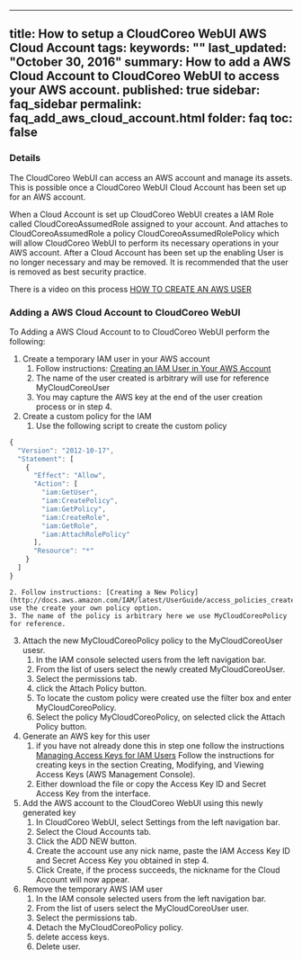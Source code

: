 ---
title: How to setup a CloudCoreo WebUI AWS Cloud Account
tags:
keywords: ""
last_updated: "October 30, 2016"
summary: How to add a AWS Cloud Account to CloudCoreo WebUI to access your AWS account.
published: true
sidebar: faq_sidebar
permalink: faq_add_aws_cloud_account.html
folder: faq
toc: false
-

### Details  
The CloudCoreo WebUI can access an AWS account and manage its assets. This is possible once a CloudCoreo WebUI Cloud Account has been set up for an AWS account. 

When a Cloud Account is set up CloudCoreo WebUI creates a IAM Role called CloudCoreoAssumedRole assigned to your account. And attaches to CloudCoreoAssumedRole a policy CloudCoreoAssumedRolePolicy which will allow CloudCoreo WebUI to perform its necessary operations in your AWS account. After a Cloud Account has been set up the enabling User is no longer necessary and may be removed. It is recommended that the user is removed as best security practice.

There is a video on this process [HOW TO CREATE AN AWS USER](http://docs.aws.amazon.com/IAM/latest/UserGuide/id_users_create.html)

### Adding a AWS Cloud Account to CloudCoreo WebUI  

To Adding a AWS Cloud Account to to CloudCoreo WebUI perform the following:

1. Create a temporary IAM user in your AWS account
	  1. Follow instructions: [Creating an IAM User in Your AWS Account](http://docs.aws.amazon.com/IAM/latest/UserGuide/id_users_create.html)
	  2. The name of the user created is arbitrary will use for reference MyCloudCoreoUser
	  3. You may capture the AWS key at the end of the user creation process or in step 4.
2. Create a custom policy for the IAM  
	1.  Use the following script to create the custom policy

``` javascript
{
  "Version": "2012-10-17",
  "Statement": [
    {
      "Effect": "Allow",
      "Action": [
        "iam:GetUser",
        "iam:CreatePolicy",
        "iam:GetPolicy",
        "iam:CreateRole",
        "iam:GetRole",
        "iam:AttachRolePolicy"
      ],
      "Resource": "*"
    }
  ]
}
```
	2. Follow instructions: [Creating a New Policy](http://docs.aws.amazon.com/IAM/latest/UserGuide/access_policies_create.html), use the create your own policy option.
	3. The name of the policy is arbitrary here we use MyCloudCoreoPolicy for reference.
3. Attach the new MyCloudCoreoPolicy policy to the MyCloudCoreoUser usesr.
	1. In the IAM console selected users from the left navigation bar.
	2. From the list of users select the newly created MyCloudCoreoUser.
	3. Select the permissions tab.
	4. click the Attach Policy button.
	5. To locate the custom policy were created use the filter box and enter MyCloudCoreoPolicy.
	6. Select the policy MyCloudCoreoPolicy, on selected click the Attach Policy button.
4. Generate an AWS key for this user
	1. if you have not already done this in step one follow the instructions [Managing Access Keys for IAM Users](http://docs.aws.amazon.com/IAM/latest/UserGuide/id_credentials_access-keys.html) Follow the instructions for creating keys in the section Creating, Modifying, and Viewing Access Keys (AWS Management Console).
	2. Either download the file or copy the Access Key ID and Secret Access Key from the interface.
5. Add the AWS account to the CloudCoreo WebUI using this newly generated key
	1. In CloudCoreo WebUI, select Settings from the left navigation bar.
	2. Select the Cloud Accounts tab.
	3. Click the ADD NEW button.
	4. Create the account use any nick name, paste the IAM Access Key ID and Secret Access Key you obtained in step 4.
	5. Click Create, if the process succeeds, the nickname for the Cloud Account will now appear. 
6. Remove the temporary AWS IAM user
	1. In the IAM console selected users from the left navigation bar.
	2. From the list of users select the MyCloudCoreoUser user.
	3. Select the permissions tab.
	4. Detach the MyCloudCoreoPolicy policy.
	5. delete access keys.
	6. Delete user.

 
